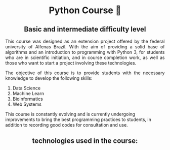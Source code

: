 <h1 align = "center">
  Python Course 🐍
</h1>

<h2 align = "center">
  Basic and intermediate difficulty level
</h2>

<p align = "justify">
  This course was designed as an extension project offered by the federal university of Alfenas Brazil. With the aim of providing a solid base of algorithms and an introduction to   programming with Python 3, for students who are in scientific initiation, and in course completion work, as well as those who want to start a project involving these technologies. 
</p>

<p align = "justify">
   The objective of this course is to provide students with the necessary knowledge to develop the following skills:
    <ol>
        <li>Data Science</li>
        <li>Machine Learn</li>
        <li>Bioinformatics</li>
        <li>Web Systems</li>
    </ol>
</p>

<p>
  This course is constantly evolving and is currently undergoing improvements to bring the best programming practices to students, in addition to recording good codes for consultation   and use.
</p>

<h2 align = "center">
  technologies used in the course:
</h2>


